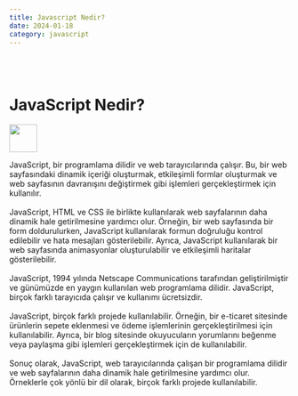 ```yaml
---
title: Javascript Nedir?
date: 2024-01-18
category: javascript
---
```

<br/><br/>

# JavaScript Nedir?
<img  src="https://upload.wikimedia.org/wikipedia/commons/9/99/Unofficial_JavaScript_logo_2.svg" width="50"  />

JavaScript, bir programlama dilidir ve web tarayıcılarında çalışır. Bu, bir web sayfasındaki dinamik içeriği oluşturmak, etkileşimli formlar oluşturmak ve web sayfasının davranışını değiştirmek gibi işlemleri gerçekleştirmek için kullanılır.
<br/><br/>
JavaScript, HTML ve CSS ile birlikte kullanılarak web sayfalarının daha dinamik hale getirilmesine yardımcı olur. Örneğin, bir web sayfasında bir form doldurulurken, JavaScript kullanılarak formun doğruluğu kontrol edilebilir ve hata mesajları gösterilebilir. Ayrıca, JavaScript kullanılarak bir web sayfasında animasyonlar oluşturulabilir ve etkileşimli haritalar gösterilebilir.
<br/><br/>
JavaScript, 1994 yılında Netscape Communications tarafından geliştirilmiştir ve günümüzde en yaygın kullanılan web programlama dilidir. JavaScript, birçok farklı tarayıcıda çalışır ve kullanımı ücretsizdir.
<br/><br/>
JavaScript, birçok farklı projede kullanılabilir. Örneğin, bir e-ticaret sitesinde ürünlerin sepete eklenmesi ve ödeme işlemlerinin gerçekleştirilmesi için kullanılabilir. Ayrıca, bir blog sitesinde okuyucuların yorumlarını beğenme veya paylaşma gibi işlemleri gerçekleştirmek için de kullanılabilir.
<br/><br/>
Sonuç olarak, JavaScript, web tarayıcılarında çalışan bir programlama dilidir ve web sayfalarının daha dinamik hale getirilmesine yardımcı olur. Örneklerle çok yönlü bir dil olarak, birçok farklı projede kullanılabilir.
<br/><br/>
